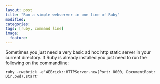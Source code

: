 ```yaml
---
layout: post
title: "Run a simple webserver in one line of Ruby"
modified:
categories: 
tags: [ruby, command line]
image:
  feature:
---
```


Sometimes you just need a very basic ad hoc http static server in your current directory. If Ruby is already installed you just need to run the following on the commandline:

```
ruby -rwebrick -e'WEBrick::HTTPServer.new(Port: 8000, DocumentRoot: Dir.pwd).start'
```